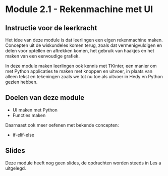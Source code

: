 # Module 2.1 - Rekenmachine met UI

## Instructie voor de leerkracht

Het idee van deze module is dat leerlingen een eigen rekenmachine maken. Concepten uit de wiskundeles komen terug, zoals dat vermenigvuldigen en delen voor optellen en aftrekken komen, het gebruik van haakjes en het maken van een eenvoudige grafiek.

In deze module maken leerlingen ook kennis met TKinter, een manier om met Python applicaties te maken met knoppen en uitvoer, in plaats van alleen tekst en tekeningen zoals we tot nu toe als uitvoer in Hedy en Python gezien hebben.&#x20;

## Doelen van deze module

* UI maken met Python
* Functies maken

Daarnaast ook meer oefenen met bekende concepten:

* if-elif-else

## Slides

Deze module heeft nog geen slides, de opdrachten worden steeds in Les a uitgelegd.

